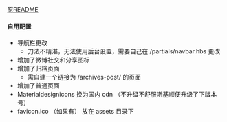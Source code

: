[原README](https://github.com/amor520/ghost-material/blob/master/README.md)  

#### 自用配置  

* 导航栏更改  
  * 刀法不精湛，无法使用后台设置，需要自己在 /partials/navbar.hbs 更改  
* 增加了微博社交和分享图标  
* 增加了归档页面  
  * 需自建一个链接为 /archives-post/ 的页面  
* 增加了普通页面  
* Materialdesignicons 换为国内 cdn （不升级不舒服斯基顺便升级了下版本号）  
* favicon.ico （如果有） 放在 assets 目录下  
